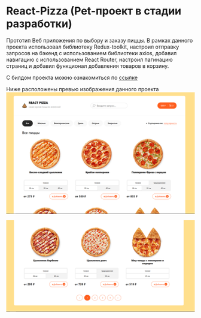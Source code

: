 # React-Pizza (Pet-проект в стадии разработки)

Прототип Веб приложения по выбору и заказу пиццы.
В рамках данного проекта использовал библиотеку Redux-toolkit,
настроил отправку запросов на бэкенд с использованием библиотеки axios, добавил
навигацию с использованием React Router, настроил пагинацию страниц и добавил
функционал добавления товаров в корзину.

C билдом проекта можно ознакомиться по [ссылке](https://react-pizza-eosin-five.vercel.app/)

Ниже расположены превью изображения данного проекта
![React Pizza preview top](https://github.com/Spllit/React-pizza/blob/main/preview_images/React-pizza%20preview%20top.png)

![React Pizza preview bottom](https://github.com/Spllit/React-pizza/blob/main/preview_images/React-pizza%20preview%20bottom.png)
